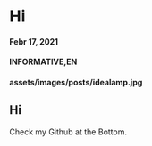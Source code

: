 # Hi
#### Febr 17, 2021
#### INFORMATIVE,EN
#### assets/images/posts/idealamp.jpg

## Hi
Check my Github at the Bottom.


